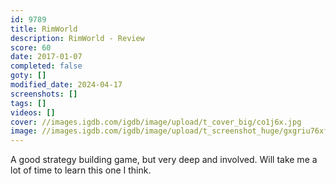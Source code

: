 ```yaml
---
id: 9789
title: RimWorld
description: RimWorld - Review
score: 60
date: 2017-01-07
completed: false
goty: []
modified_date: 2024-04-17
screenshots: []
tags: []
videos: []
cover: //images.igdb.com/igdb/image/upload/t_cover_big/co1j6x.jpg
image: //images.igdb.com/igdb/image/upload/t_screenshot_huge/gxgriu76xfdltv0ln5xp.jpg
---
```

A good strategy building game, but very deep and involved. Will take me a lot of time to learn this one I think.